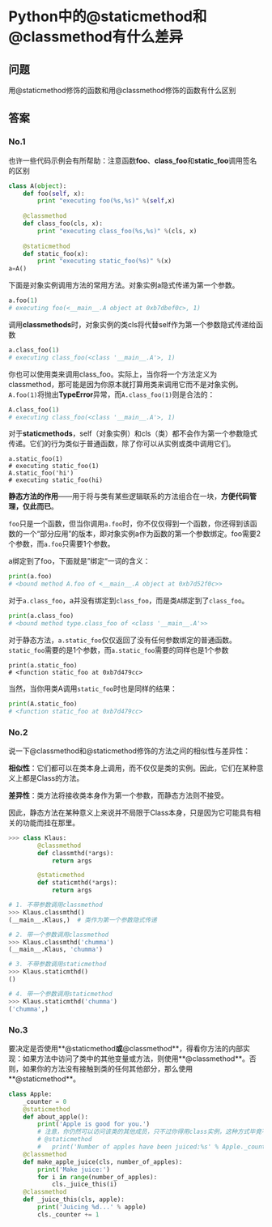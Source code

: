 # Python中的@staticmethod和@classmethod有什么差异
## 问题

用@staticmethod修饰的函数和用@classmethod修饰的函数有什么区别

## 答案

### No.1

也许一些代码示例会有所帮助：注意函数**foo**、**class_foo**和**static_foo**调用签名的区别

```python
class A(object):
    def foo(self, x):
        print "executing foo(%s,%s)" %(self,x)
    
    @classmethod
    def class_foo(cls, x):
        print "executing class_foo(%s,%s)" %(cls, x)
    
    @staticmethod
    def static_foo(x):
        print "executing static_foo(%s)" %(x)
a=A()
```

下面是对象实例调用方法的常用方法。对象实例a隐式传递为第一个参数。

```py
a.foo(1)
# executing foo(<__main__.A object at 0xb7dbef0c>, 1)
```

调用**classmethods**时，对象实例的类cls将代替self作为第一个参数隐式传递给函数

```py
a.class_foo(1)
# executing class_foo(<class '__main__.A'>, 1)
```

你也可以使用类来调用class_foo。实际上，当你将一个方法定义为classmethod，那可能是因为你原本就打算用类来调用它而不是对象实例。`A.foo(1)`将抛出**TypeError**异常，而`A.class_foo(1)`则是合法的：

```py
A.class_foo(1)
# executing class_foo(<class '__main__.A'>, 1)
```

对于**staticmethods**，self（对象实例）和cls（类）都不会作为第一个参数隐式传递。它们的行为类似于普通函数，除了你可以从实例或类中调用它们。

```pyt
a.static_foo(1)
# executing static_foo(1)
A.static_foo('hi')
# executing static_foo(hi)
```

**静态方法的作用**——用于将与类有某些逻辑联系的方法组合在一块，**方便代码管理，仅此而已**。

`foo`只是一个函数，但当你调用`a.foo`时，你不仅仅得到一个函数，你还得到该函数的一个“部分应用”的版本，即对象实例a作为函数的第一个参数绑定。foo需要2个参数，而`a.foo`只需要1个参数。

a绑定到了foo，下面就是”绑定“一词的含义：

```py
print(a.foo)
# <bound method A.foo of <__main__.A object at 0xb7d52f0c>>
```

对于`a.class_foo`，a并没有绑定到`class_foo`，而是类`A`绑定到了`class_foo`。

```py
print(a.class_foo)
# <bound method type.class_foo of <class '__main__.A'>>
```

对于静态方法，`a.static_foo`仅仅返回了没有任何参数绑定的普通函数。`static_foo`需要的是1个参数，而`a.static_foo`需要的同样也是1个参数

```pyt
print(a.static_foo)
# <function static_foo at 0xb7d479cc>
```

当然，当你用类A调用`static_foo`时也是同样的结果：

```py
print(A.static_foo)
# <function static_foo at 0xb7d479cc>
```

### No.2

说一下@classmethod和@staticmethod修饰的方法之间的相似性与差异性：

**相似性**：它们都可以在类本身上调用，而不仅仅是类的实例。因此，它们在某种意义上都是Class的方法。

**差异性**：类方法将接收类本身作为第一个参数，而静态方法则不接受。

因此，静态方法在某种意义上来说并不局限于Class本身，只是因为它可能具有相关的功能而挂在那里。

```py
>>> class Klaus:
        @classmethod
        def classmthd(*args):
            return args

        @staticmethod
        def staticmthd(*args):
            return args

# 1. 不带参数调用classmethod
>>> Klaus.classmthd()  
(__main__.Klaus,)  # 类作为第一个参数隐式传递

# 2. 带一个参数调用classmethod
>>> Klaus.classmthd('chumma')
(__main__.Klaus, 'chumma')

# 3. 不带参数调用staticmethod
>>> Klaus.staticmthd()  
()

# 4. 带一个参数调用staticmethod
>>> Klaus.staticmthd('chumma')
('chumma',)
```

### No.3

要决定是否使用**@staticmethod**或**@classmethod**，得看你方法的内部实现：如果方法中访问了类中的其他变量或方法，则使用**@classmethod**。否则，如果你的方法没有接触到类的任何其他部分，那么使用**@staticmethod**。

```python
class Apple:
    _counter = 0
    @staticmethod
    def about_apple():
        print('Apple is good for you.')
        # 注意，你仍然可以访问该类的其他成员，只不过你得用class实例，这种方式毕竟不太优雅，例如：
        # @staticmethod
        #	print('Number of apples have been juiced:%s' % Apple._counter)
    @classmethod
    def make_apple_juice(cls, number_of_apples):
        print('Make juice:')
        for i in range(number_of_apples):
            cls._juice_this(i)
    @classmethod
    def _juice_this(cls, apple):
        print('Juicing %d...' % apple)
        cls._counter += 1
```





